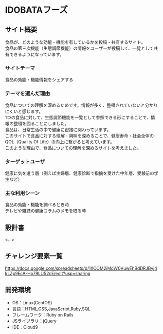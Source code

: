 # IDOBATAフーズ

## サイト概要

食品が、どのような効能・機能を有しているかを投稿・共有するサイト。<br>
食品の第三次機能（生態調節機能）の情報をユーザーが投稿して、一覧として共有できるようになっています。<br>


### サイトテーマ

食品の効能・機能情報をシェアする

### テーマを選んだ理由

食品についての理解を深めるためです。情報が多く、整頓されていないと分かりにくいと感じます。<br>
1つの食品に対して、生態調節機能を一覧として参照できる形にすることで、情報の整頓を図ることにしました。<br>
食品は、日常生活の中で健康に密接に関わっています。<br>
このサイトで食品に対する理解・興味を深めることで、健康寿命・社会全体のQOL（Quality Of Life）の向上に繋がると考えています。<br>
このような理由で、食品についての理解を深めるサイトを考えました。

### ターゲットユーザ

健康に気を遣う層（例えば主婦層、健康診断で指摘を受けた中年層、受験前の学生など）

### 主な利用シーン

食品の効能・機能を調べるとき時<br>
テレビや雑誌の健康コラムのメモを取る時

## 設計書
<...>

## チャレンジ要素一覧
https://docs.google.com/spreadsheets/d/1XCOM2jMdW0VuwEhBdDRJByj4kLZp9EcA-Ho7RLU52cE/edit?usp=sharing

## 開発環境
- OS：Linux(CentOS)
- 言語：HTML,CSS,JavaScript,Ruby,SQL
- フレームワーク：Ruby on Rails
- JSライブラリ：jQuery
- IDE：Cloud9